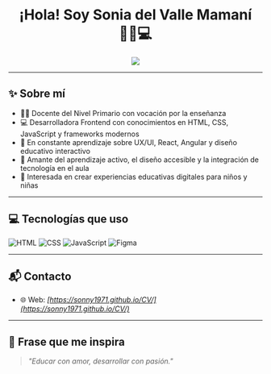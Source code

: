 <h1 align="center">¡Hola! Soy Sonia del Valle Mamaní 👩‍🏫💻</h1>

<p align="center">
  <img src="https://readme-typing-svg.demolab.com?font=Fira+Code&pause=1000&color=F06292&center=true&vCenter=true&width=450&lines=Docente+de+Nivel+Primario;Desarrolladora+Frontend;Apasionada+por+la+educaci%C3%B3n+y+la+tecnolog%C3%ADa;Aprendiendo+y+creciendo+cada+d%C3%ADa" />
</p>

---

## ✨ Sobre mí

- 👩‍🏫 Docente del Nivel Primario con vocación por la enseñanza
- 💻 Desarrolladora Frontend con conocimientos en HTML, CSS, JavaScript y frameworks modernos
- 🌱 En constante aprendizaje sobre UX/UI, React, Angular y diseño educativo interactivo
- 🧠 Amante del aprendizaje activo, el diseño accesible y la integración de tecnología en el aula
- 🧩 Interesada en crear experiencias educativas digitales para niños y niñas

---

## 💻 Tecnologías que uso

![HTML](https://img.shields.io/badge/HTML-E34F26?style=flat&logo=html5&logoColor=white)
![CSS](https://img.shields.io/badge/CSS-1572B6?style=flat&logo=css3&logoColor=white)
![JavaScript](https://img.shields.io/badge/JavaScript-F7DF1E?style=flat&logo=javascript&logoColor=black)
![Figma](https://img.shields.io/badge/Figma-F24E1E?style=flat&logo=figma&logoColor=white)

---

## 📬 Contacto
- 🌐 Web: *[https://sonny1971.github.io/CV/](https://sonny1971.github.io/CV/)*  

---

## 🌼 Frase que me inspira

> *"Educar con amor, desarrollar con pasión."*


